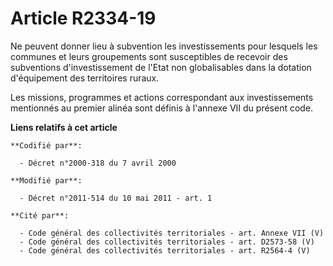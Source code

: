# Article R2334-19

Ne peuvent donner lieu à subvention les investissements pour lesquels les communes et leurs groupements sont susceptibles de
recevoir des subventions d'investissement de l'Etat non globalisables dans la dotation d'équipement des territoires ruraux. 

Les missions, programmes et actions correspondant aux investissements mentionnés au premier alinéa sont définis à l'annexe
VII du présent code.

**Liens relatifs à cet article**

	**Codifié par**:

	  - Décret n°2000-318 du 7 avril 2000

	**Modifié par**:

	  - Décret n°2011-514 du 10 mai 2011 - art. 1

	**Cité par**:

	  - Code général des collectivités territoriales - art. Annexe VII (V)
	  - Code général des collectivités territoriales - art. D2573-58 (V)
	  - Code général des collectivités territoriales - art. R2564-4 (V)

